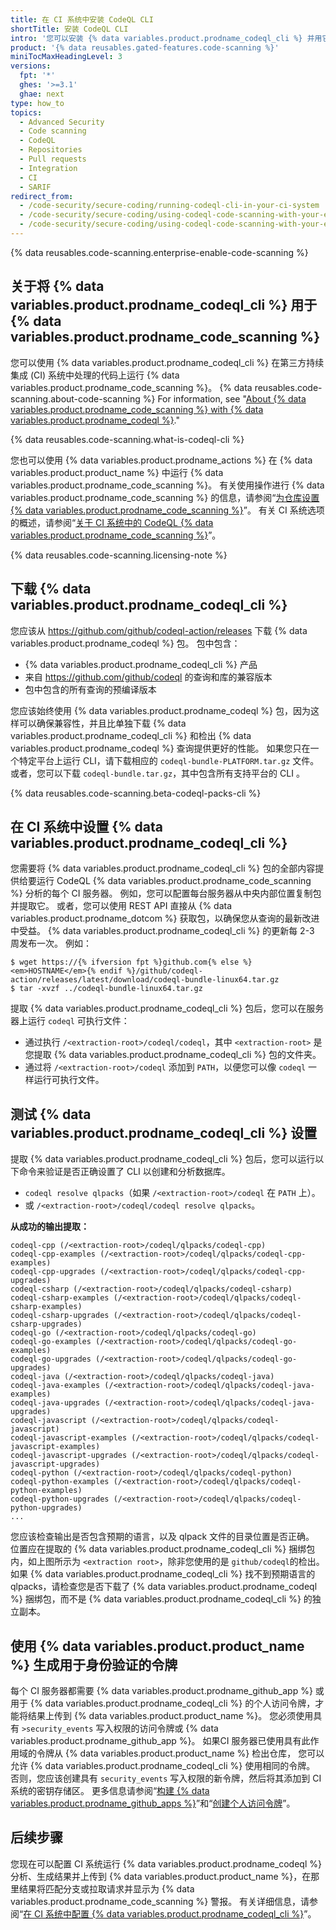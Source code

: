 ```yaml
---
title: 在 CI 系统中安装 CodeQL CLI
shortTitle: 安装 CodeQL CLI
intro: '您可以安装 {% data variables.product.prodname_codeql_cli %} 并用它在第三方持续集成系统中执行 {% data variables.product.prodname_codeql %} {% data variables.product.prodname_code_scanning %}。'
product: '{% data reusables.gated-features.code-scanning %}'
miniTocMaxHeadingLevel: 3
versions:
  fpt: '*'
  ghes: '>=3.1'
  ghae: next
type: how_to
topics:
  - Advanced Security
  - Code scanning
  - CodeQL
  - Repositories
  - Pull requests
  - Integration
  - CI
  - SARIF
redirect_from:
  - /code-security/secure-coding/running-codeql-cli-in-your-ci-system
  - /code-security/secure-coding/using-codeql-code-scanning-with-your-existing-ci-system/running-codeql-cli-in-your-ci-system
  - /code-security/secure-coding/using-codeql-code-scanning-with-your-existing-ci-system/installing-codeql-cli-in-your-ci-system
---
```


{% data reusables.code-scanning.enterprise-enable-code-scanning %}

## 关于将 {% data variables.product.prodname_codeql_cli %} 用于 {% data variables.product.prodname_code_scanning %}

您可以使用 {% data variables.product.prodname_codeql_cli %} 在第三方持续集成 (CI) 系统中处理的代码上运行 {% data variables.product.prodname_code_scanning %}。 {% data reusables.code-scanning.about-code-scanning %} For information, see "[About {% data variables.product.prodname_code_scanning %} with {% data variables.product.prodname_codeql %}](/code-security/secure-coding/automatically-scanning-your-code-for-vulnerabilities-and-errors/about-code-scanning-with-codeql)."

{% data reusables.code-scanning.what-is-codeql-cli %}

您也可以使用 {% data variables.product.prodname_actions %} 在 {% data variables.product.product_name %} 中运行 {% data variables.product.prodname_code_scanning %}。 有关使用操作进行 {% data variables.product.prodname_code_scanning %} 的信息，请参阅“[为仓库设置 {% data variables.product.prodname_code_scanning %}](/code-security/secure-coding/setting-up-code-scanning-for-a-repository)”。 有关 CI 系统选项的概述，请参阅“[关于 CI 系统中的 CodeQL {% data variables.product.prodname_code_scanning %}](/code-security/secure-coding/about-codeql-code-scanning-in-your-ci-system)”。

{% data reusables.code-scanning.licensing-note %}

## 下载 {% data variables.product.prodname_codeql_cli %}

您应该从 https://github.com/github/codeql-action/releases 下载 {% data variables.product.prodname_codeql %} 包。 包中包含：

- {% data variables.product.prodname_codeql_cli %} 产品
- 来自 https://github.com/github/codeql 的查询和库的兼容版本
- 包中包含的所有查询的预编译版本

您应该始终使用 {% data variables.product.prodname_codeql %} 包，因为这样可以确保兼容性，并且比单独下载 {% data variables.product.prodname_codeql_cli %} 和检出 {% data variables.product.prodname_codeql %} 查询提供更好的性能。 如果您只在一个特定平台上运行 CLI，请下载相应的 `codeql-bundle-PLATFORM.tar.gz` 文件。 或者，您可以下载 `codeql-bundle.tar.gz`，其中包含所有支持平台的 CLI 。

{% data reusables.code-scanning.beta-codeql-packs-cli %}

## 在 CI 系统中设置 {% data variables.product.prodname_codeql_cli %}

您需要将 {% data variables.product.prodname_codeql_cli %} 包的全部内容提供给要运行 CodeQL {% data variables.product.prodname_code_scanning %} 分析的每个 CI 服务器。 例如，您可以配置每台服务器从中央内部位置复制包并提取它。 或者，您可以使用 REST API 直接从 {% data variables.product.prodname_dotcom %} 获取包，以确保您从查询的最新改进中受益。 {% data variables.product.prodname_codeql_cli %} 的更新每 2-3 周发布一次。 例如：

```shell
$ wget https://{% ifversion fpt %}github.com{% else %}<em>HOSTNAME</em>{% endif %}/github/codeql-action/releases/latest/download/codeql-bundle-linux64.tar.gz
$ tar -xvzf ../codeql-bundle-linux64.tar.gz
```

提取 {% data variables.product.prodname_codeql_cli %} 包后，您可以在服务器上运行 `codeql` 可执行文件：

- 通过执行 `/<extraction-root>/codeql/codeql`，其中 `<extraction-root>` 是您提取 {% data variables.product.prodname_codeql_cli %} 包的文件夹。
- 通过将 `/<extraction-root>/codeql` 添加到 `PATH`，以便您可以像 `codeql` 一样运行可执行文件。

## 测试 {% data variables.product.prodname_codeql_cli %} 设置

提取 {% data variables.product.prodname_codeql_cli %} 包后，您可以运行以下命令来验证是否正确设置了 CLI 以创建和分析数据库。

- `codeql resolve qlpacks`（如果 `/<extraction-root>/codeql` 在 `PATH` 上）。
- 或 `/<extraction-root>/codeql/codeql resolve qlpacks`。

**从成功的输出提取：**
```
codeql-cpp (/<extraction-root>/codeql/qlpacks/codeql-cpp)
codeql-cpp-examples (/<extraction-root>/codeql/qlpacks/codeql-cpp-examples)
codeql-cpp-upgrades (/<extraction-root>/codeql/qlpacks/codeql-cpp-upgrades)
codeql-csharp (/<extraction-root>/codeql/qlpacks/codeql-csharp)
codeql-csharp-examples (/<extraction-root>/codeql/qlpacks/codeql-csharp-examples)
codeql-csharp-upgrades (/<extraction-root>/codeql/qlpacks/codeql-csharp-upgrades)
codeql-go (/<extraction-root>/codeql/qlpacks/codeql-go)
codeql-go-examples (/<extraction-root>/codeql/qlpacks/codeql-go-examples)
codeql-go-upgrades (/<extraction-root>/codeql/qlpacks/codeql-go-upgrades)
codeql-java (/<extraction-root>/codeql/qlpacks/codeql-java)
codeql-java-examples (/<extraction-root>/codeql/qlpacks/codeql-java-examples)
codeql-java-upgrades (/<extraction-root>/codeql/qlpacks/codeql-java-upgrades)
codeql-javascript (/<extraction-root>/codeql/qlpacks/codeql-javascript)
codeql-javascript-examples (/<extraction-root>/codeql/qlpacks/codeql-javascript-examples)
codeql-javascript-upgrades (/<extraction-root>/codeql/qlpacks/codeql-javascript-upgrades)
codeql-python (/<extraction-root>/codeql/qlpacks/codeql-python)
codeql-python-examples (/<extraction-root>/codeql/qlpacks/codeql-python-examples)
codeql-python-upgrades (/<extraction-root>/codeql/qlpacks/codeql-python-upgrades)
...
```

您应该检查输出是否包含预期的语言，以及 qlpack 文件的目录位置是否正确。 位置应在提取的 {% data variables.product.prodname_codeql_cli %} 捆绑包内，如上图所示为 `<extraction root>`，除非您使用的是 `github/codeql`的检出。 如果 {% data variables.product.prodname_codeql_cli %} 找不到预期语言的 qlpacks，请检查您是否下载了 {% data variables.product.prodname_codeql %} 捆绑包，而不是 {% data variables.product.prodname_codeql_cli %} 的独立副本。

## 使用 {% data variables.product.product_name %} 生成用于身份验证的令牌

每个 CI 服务器都需要 {% data variables.product.prodname_github_app %} 或用于 {% data variables.product.prodname_codeql_cli %} 的个人访问令牌，才能将结果上传到 {% data variables.product.product_name %}。 您必须使用具有 `>security_events` 写入权限的访问令牌或 {% data variables.product.prodname_github_app %}。 如果CI 服务器已使用具有此作用域的令牌从 {% data variables.product.product_name %} 检出仓库， 您可以允许 {% data variables.product.prodname_codeql_cli %} 使用相同的令牌。 否则，您应该创建具有 `security_events` 写入权限的新令牌，然后将其添加到 CI 系统的密钥存储区。 更多信息请参阅“[构建 {% data variables.product.prodname_github_apps %}](/developers/apps/building-github-apps)”和“[创建个人访问令牌](/github/authenticating-to-github/creating-a-personal-access-token)”。

## 后续步骤

您现在可以配置 CI 系统运行 {% data variables.product.prodname_codeql %} 分析、生成结果并上传到 {% data variables.product.product_name %}，在那里结果将匹配分支或拉取请求并显示为 {% data variables.product.prodname_code_scanning %} 警报。 有关详细信息，请参阅“[在 CI 系统中配置 {% data variables.product.prodname_codeql_cli %}](/code-security/secure-coding/using-codeql-code-scanning-with-your-existing-ci-system/configuring-codeql-cli-in-your-ci-system)”。
